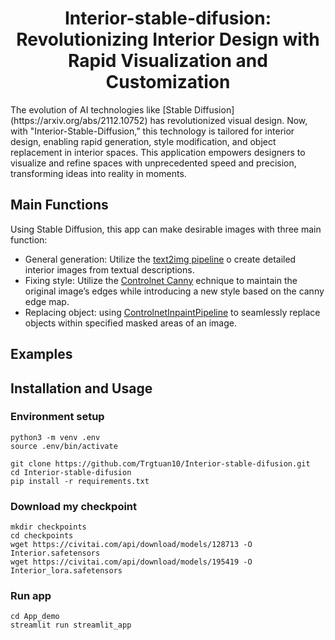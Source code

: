 <div align="center">
<h1> Interior-stable-difusion: Revolutionizing Interior Design with Rapid Visualization and Customization
</div>
The evolution of AI technologies like [Stable Diffusion](https://arxiv.org/abs/2112.10752) has revolutionized visual design. Now, with "Interior-Stable-Diffusion," this technology is tailored for interior design, enabling rapid generation, style modification, and object replacement in interior spaces. This application empowers designers to visualize and refine spaces with unprecedented speed and precision, transforming ideas into reality in moments.

## Main Functions
Using Stable Diffusion, this app can make desirable images with three main function: 
- General generation: Utilize the [text2img pipeline](https://huggingface.co/docs/diffusers/en/api/pipelines/stable_diffusion/text2img) o create detailed interior images from textual descriptions.
- Fixing style: Utilize the [Controlnet Canny](https://huggingface.co/lllyasviel/sd-controlnet-canny) echnique to maintain the original image’s edges while introducing a new style based on the canny edge map.
- Replacing object: using [ControlnetInpaintPipeline](https://huggingface.co/docs/diffusers/en/api/pipelines/controlnet#diffusers.StableDiffusionControlNetInpaintPipeline) to seamlessly replace objects within specified masked areas of an image.
## Examples

## Installation and Usage
### Environment setup
```
python3 -m venv .env
source .env/bin/activate

git clone https://github.com/Trgtuan10/Interior-stable-difusion.git
cd Interior-stable-difusion
pip install -r requirements.txt
```

### Download my checkpoint
```
mkdir checkpoints
cd checkpoints
wget https://civitai.com/api/download/models/128713 -O Interior.safetensors
wget https://civitai.com/api/download/models/195419 -O Interior_lora.safetensors
```

### Run app
```
cd App_demo
streamlit run streamlit_app
```
